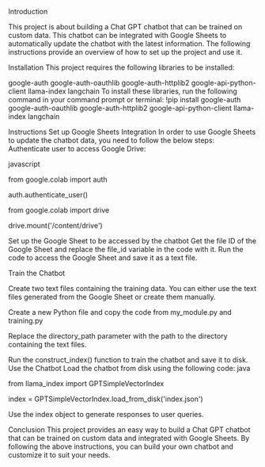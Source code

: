 Introduction

This project is about building a Chat GPT chatbot that can be trained on custom data. This chatbot can be integrated with Google Sheets to automatically update the chatbot with the latest information. The following instructions provide an overview of how to set up the project and use it.

Installation
This project requires the following libraries to be installed:

google-auth
google-auth-oauthlib
google-auth-httplib2
google-api-python-client
llama-index
langchain
To install these libraries, run the following command in your command prompt or terminal:
!pip install google-auth google-auth-oauthlib google-auth-httplib2 google-api-python-client llama-index langchain

Instructions
Set up Google Sheets Integration
In order to use Google Sheets to update the chatbot data, you need to follow the below steps:
Authenticate user to access Google Drive:

javascript

from google.colab import auth

auth.authenticate_user()

from google.colab import drive

drive.mount('/content/drive')

Set up the Google Sheet to be accessed by the chatbot
Get the file ID of the Google Sheet and replace the file_id variable in the code with it.
Run the code to access the Google Sheet and save it as a text file.


Train the Chatbot

Create two text files containing the training data. You can either use the text files generated from the Google Sheet or create them manually.

Create a new Python file and copy the code from my_module.py and training.py

Replace the directory_path parameter with the path to the directory containing the text files.

Run the construct_index() function to train the chatbot and save it to disk.
Use the Chatbot
Load the chatbot from disk using the following code:
java

from llama_index import GPTSimpleVectorIndex

index = GPTSimpleVectorIndex.load_from_disk('index.json')

Use the index object to generate responses to user queries.

Conclusion
This project provides an easy way to build a Chat GPT chatbot that can be trained on custom data and integrated with Google Sheets. By following the above instructions, you can build your own chatbot and customize it to suit your needs.
